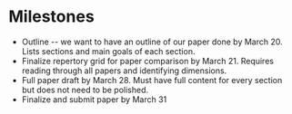 # Milestones

* Outline -- we want to have an outline of our paper done by March 20. Lists sections and main goals of each section.
* Finalize repertory grid for paper comparison by March 21. Requires reading through all papers and identifying dimensions.
* Full paper draft by March 28. Must have full content for every section but does not need to be polished.
* Finalize and submit paper by March 31


